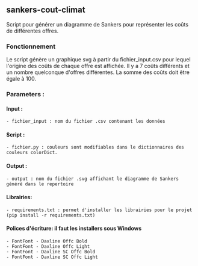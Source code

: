 ## sankers-cout-climat

Script pour générer un diagramme de Sankers pour représenter les coûts de différentes offres.

### Fonctionnement

Le script génère un graphique svg à partir du fichier_input.csv pour lequel l'origine des coûts de chaque offre est affichée.
Il y a 7 coûts différents et un nombre quelconque d'offres différentes. La somme des coûts doit être égale à 100.

### Parameters :

#### Input :
	- fichier_input : nom du fichier .csv contenant les données

#### Script :
	- fichier.py : couleurs sont modifiables dans le dictionnaires des couleurs colorDict.

#### Output :
	- output : nom du fichier .svg affichant le diagramme de Sankers généré dans le repertoire

#### Librairies:
	- requirements.txt : permet d'installer les librairies pour le projet (pip install -r requirements.txt)

#### Polices d'écriture: il faut les installers sous Windows
	- FontFont - Daxline Offc Bold
	- FontFont - Daxline Offc Light
	- FontFont - Daxline SC Offc Bold
	- FontFont - Daxline SC Offc Light


